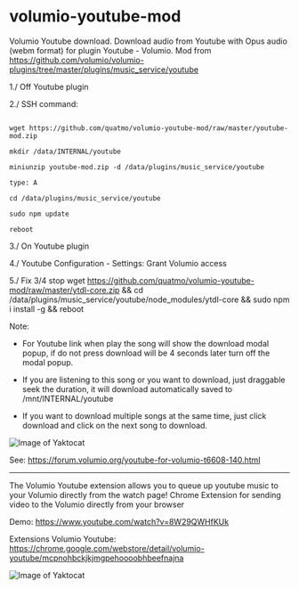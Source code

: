 # volumio-youtube-mod
Volumio Youtube download.  Download audio from Youtube with Opus audio (webm format) for plugin Youtube - Volumio.
Mod from https://github.com/volumio/volumio-plugins/tree/master/plugins/music_service/youtube


1./ Off Youtube plugin

2./ SSH command:
```

wget https://github.com/quatmo/volumio-youtube-mod/raw/master/youtube-mod.zip

mkdir /data/INTERNAL/youtube

miniunzip youtube-mod.zip -d /data/plugins/music_service/youtube

type: A

cd /data/plugins/music_service/youtube

sudo npm update

reboot
```
3./ On Youtube plugin

4./ Youtube Configuration - Settings: Grant Volumio access

5./ Fix 3/4 stop
wget https://github.com/quatmo/volumio-youtube-mod/raw/master/ytdl-core.zip && cd /data/plugins/music_service/youtube/node_modules/ytdl-core && sudo npm i install -g && reboot


Note:
- For Youtube link when play the song will show the download modal popup, if do not press download will be 4 seconds later turn off the modal popup.

- If you are listening to this song or you want to download, just draggable seek the duration, it will download automatically saved to /mnt/INTERNAL/youtube

- If you want to download multiple songs at the same time, just click download and click on the next song to download.


![Image of Yaktocat](https://forum.volumio.org/resources/image/3242)

See: https://forum.volumio.org/youtube-for-volumio-t6608-140.html

-------------------------------------------------
The Volumio Youtube extension allows you to queue up youtube music to your Volumio directly from the watch page!
Chrome Extension for sending video to the Volumio directly from your browser

Demo: https://www.youtube.com/watch?v=8W29QWHfKUk

Extensions Volumio Youtube: https://chrome.google.com/webstore/detail/volumio-youtube/mcpnohbckjkjmgpehoooobhbeefnajna

![Image of Yaktocat](https://forum.volumio.org/resources/image/3249)



